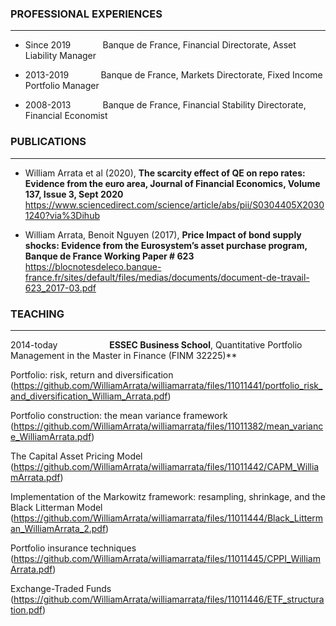 ### **PROFESSIONAL EXPERIENCES**
___
- Since 2019 $~~~~~~~~~~~$ Banque de France, Financial Directorate, Asset Liability Manager
* 2013-2019 $~~~~~~~~~~~$ Banque de France, Markets Directorate, Fixed Income Portfolio Manager
+ 2008-2013 $~~~~~~~~~~~$ Banque de France, Financial Stability Directorate, Financial Economist

### **PUBLICATIONS**
---

- William Arrata et al (2020), **The scarcity effect of QE on repo rates: Evidence from the euro area,
Journal of Financial Economics, Volume 137, Issue 3, Sept 2020**  
https://www.sciencedirect.com/science/article/abs/pii/S0304405X20301240?via%3Dihub
* William Arrata, Benoit Nguyen (2017), **Price Impact of bond supply shocks: Evidence from the
Eurosystem’s asset purchase program, Banque de France Working Paper # 623**  
https://blocnotesdeleco.banque-france.fr/sites/default/files/medias/documents/document-de-travail-623_2017-03.pdf

### **TEACHING**
***
2014-today $~~~~~~~~~~~~~~~~~~~$ **ESSEC Business School**, Quantitative Portfolio Management in the Master in Finance (FINM 32225)**  

Portfolio: risk, return and diversification (https://github.com/WilliamArrata/williamarrata/files/11011441/portfolio_risk_and_diversification_William_Arrata.pdf)

Portfolio construction: the mean variance framework (https://github.com/WilliamArrata/williamarrata/files/11011382/mean_variance_WilliamArrata.pdf)

The Capital Asset Pricing Model (https://github.com/WilliamArrata/williamarrata/files/11011442/CAPM_WilliamArrata.pdf)

Implementation of the Markowitz framework: resampling, shrinkage, and the Black Litterman Model (https://github.com/WilliamArrata/williamarrata/files/11011444/Black_Litterman_WilliamArrata_2.pdf)

Portfolio insurance techniques (https://github.com/WilliamArrata/williamarrata/files/11011445/CPPI_WilliamArrata.pdf)

Exchange-Traded Funds (https://github.com/WilliamArrata/williamarrata/files/11011446/ETF_structuration.pdf)


